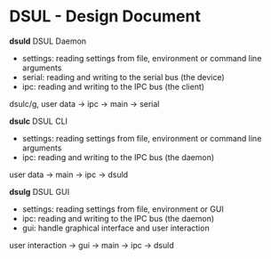# DSUL - Design Document

**dsuld** DSUL Daemon
  - settings: reading settings from file, environment or command line arguments
  - serial: reading and writing to the serial bus (the device)
  - ipc: reading and writing to the IPC bus (the client)

dsulc/g, user data -> ipc -> main -> serial

**dsulc** DSUL CLI
  - settings: reading settings from file, environment or command line arguments
  - ipc: reading and writing to the IPC bus (the daemon)

user data -> main -> ipc -> dsuld

**dsulg** DSUL GUI
  - settings: reading settings from file, environment or GUI
  - ipc: reading and writing to the IPC bus (the daemon)
  - gui: handle graphical interface and user interaction

user interaction -> gui -> main -> ipc -> dsuld
